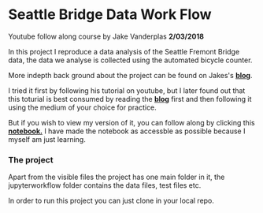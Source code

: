 # **Seattle Bridge Data Work Flow**
Youtube follow along course by Jake Vanderplas **2/03/2018**

In this project I reproduce a data analysis of the Seattle Fremont Bridge data, the data we analyse is collected using the  automated bicycle counter.

More indepth back ground about the project can be found on Jakes's [__blog__](https://www.youtube.com/playlist?list=PLYCpMb24GpOC704uO9svUrihl-HY1tTJJ).

I tried it first by following his tutorial on youtube, but I later found out that this toturial is best consumed by reading the [__blog__](http://jakevdp.github.io/blog/2017/03/03/reproducible-data-analysis-in-jupyter/) first and then following it using the medium of your choice for practice.

But if you wish to view my version of it, you can follow along by clicking this [__notebook.__](https://github.com/MrRutledge/Seattle_Bridge_Data_work_flow/blob/master/Seattle_Bridge_Bike_Data.ipynb) 
I have made the notebook as accessble as possible because I myself am just learning. 

### **The project**

Apart from the visible files the project has one main folder in it, the jupyterworkflow folder contains the data files, test files etc.

In order to run this project you can just clone in your local repo. 





